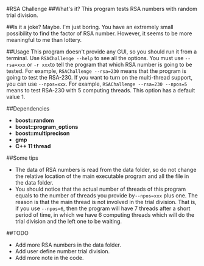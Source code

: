 #RSA Challenge
##What's it?
This program tests RSA numbers with random trial division.

##Is it a joke?
Maybe. I'm just boring. You have an extremely small possibility to find the factor of RSA number. However, it seems to be more meaningful to me than lottery.

##Usage
This program doesn't provide any GUI, so you should run it from a terminal.
Use `RSAChallenge --help` to see all the options.
You must use `--rsa=xxx` or `-r xxx`to tell the program that which RSA number is going to be tested. For example, `RSAChallenge --rsa=230` means that the program is going to test the RSA-230.
If you want to turn on the multi-thread support, you can use `--npos=xxx`. For example, `RSAChallenge --rsa=230 --npos=5` means to test RSA-230 with 5 computing threads. This option has a default value 1.

##Dependencies
- **boost::random**
- **boost::program_options**
- **boost::multiprecison**
- **gmp**
- **C++ 11 thread**


##Some tips
- The data of RSA numbers is read from the data folder, so do not change the relative location of the main executable program and all the file in the data folder.
- You should notice that the actual number of threads of this program equals to the number of threads you provide by`--npos=xxx` plus one. The reason is that the main thread is not involved in the trial division. That is, if you use `--npos=6`, then the program will have 7 threads after a short period of time, in which we have 6 computing threads which will do the trial division and the left one to be waiting.

##TODO
- Add more RSA numbers in the data folder.
- Add user define number trial division.
- Add more note in the code.

